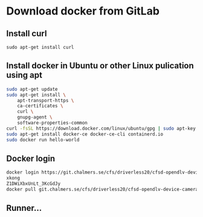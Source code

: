 # Download docker from GitLab

## Install curl

```
sudo apt-get install curl
```

## Install docker in Ubuntu or other Linux pulication using apt

```bash
sudo apt-get update
sudo apt-get install \
    apt-transport-https \
    ca-certificates \
    curl \
    gnupg-agent \
    software-properties-common
curl -fsSL https://download.docker.com/linux/ubuntu/gpg | sudo apt-key add -
sudo apt-get install docker-ce docker-ce-cli containerd.io
sudo docker run hello-world
```

## Docker login

```bash
docker login https://git.chalmers.se/cfs/driverless20/cfsd-opendlv-device-camera-zed.git
xkong
Z1DWiXbxUnLt_3KcGdJy
docker pull git.chalmers.se/cfs/driverless20/cfsd-opendlv-device-camera-zed:v0.0.2
```

## Runner...
